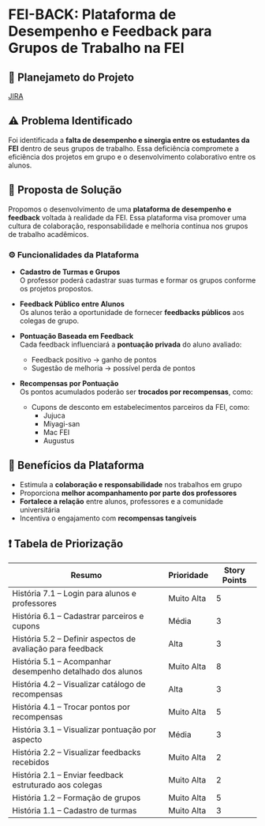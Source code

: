 # FEI-BACK: Plataforma de Desempenho e Feedback para Grupos de Trabalho na FEI

## 📝 Planejameto do Projeto
[JIRA](https://feiback.atlassian.net/jira/software/projects/SCRUM/boards/1/timeline?selectedIssue=SCRUM-24)

## ⚠️ Problema Identificado

Foi identificada a **falta de desempenho e sinergia entre os estudantes da FEI** dentro de seus grupos de trabalho. Essa deficiência compromete a eficiência dos projetos em grupo e o desenvolvimento colaborativo entre os alunos.

## 🚀 Proposta de Solução

Propomos o desenvolvimento de uma **plataforma de desempenho e feedback** voltada à realidade da FEI. Essa plataforma visa promover uma cultura de colaboração, responsabilidade e melhoria contínua nos grupos de trabalho acadêmicos.

### ⚙️ Funcionalidades da Plataforma

- **Cadastro de Turmas e Grupos**  
  O professor poderá cadastrar suas turmas e formar os grupos conforme os projetos propostos.

- **Feedback Público entre Alunos**  
  Os alunos terão a oportunidade de fornecer **feedbacks públicos** aos colegas de grupo.

- **Pontuação Baseada em Feedback**  
  Cada feedback influenciará a **pontuação privada** do aluno avaliado:
  - Feedback positivo → ganho de pontos  
  - Sugestão de melhoria → possível perda de pontos

- **Recompensas por Pontuação**  
  Os pontos acumulados poderão ser **trocados por recompensas**, como:
  - Cupons de desconto em estabelecimentos parceiros da FEI, como:
    - Jujuca  
    - Miyagi-san  
    - Mac FEI  
    - Augustus  

## 🌟 Benefícios da Plataforma

- Estimula a **colaboração e responsabilidade** nos trabalhos em grupo  
- Proporciona **melhor acompanhamento por parte dos professores**  
- **Fortalece a relação** entre alunos, professores e a comunidade universitária  
- Incentiva o engajamento com **recompensas tangíveis**

## ❗ Tabela de Priorização

| Resumo                                                | Prioridade   | Story Points |
|-------------------------------------------------------|--------------|---------------|
| História 7.1 – Login para alunos e professores        | Muito Alta   | 5             |
| História 6.1 – Cadastrar parceiros e cupons           | Média        | 3             |
| História 5.2 – Definir aspectos de avaliação para feedback | Alta     | 3             |
| História 5.1 – Acompanhar desempenho detalhado dos alunos | Muito Alta | 8             |
| História 4.2 – Visualizar catálogo de recompensas     | Alta         | 3             |
| História 4.1 – Trocar pontos por recompensas          | Muito Alta   | 5             |
| História 3.1 – Visualizar pontuação por aspecto       | Média        | 3             |
| História 2.2 – Visualizar feedbacks recebidos         | Muito Alta   | 2             |
| História 2.1 – Enviar feedback estruturado aos colegas| Muito Alta   | 2             |
| História 1.2 – Formação de grupos                     | Muito Alta   | 5             |
| História 1.1 – Cadastro de turmas                     | Muito Alta   | 3             |

